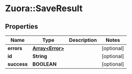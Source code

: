 # Zuora::SaveResult

## Properties
Name | Type | Description | Notes
------------ | ------------- | ------------- | -------------
**errors** | [**Array&lt;Error&gt;**](Error.md) |  | [optional] 
**id** | **String** |  | [optional] 
**success** | **BOOLEAN** |  | [optional] 


